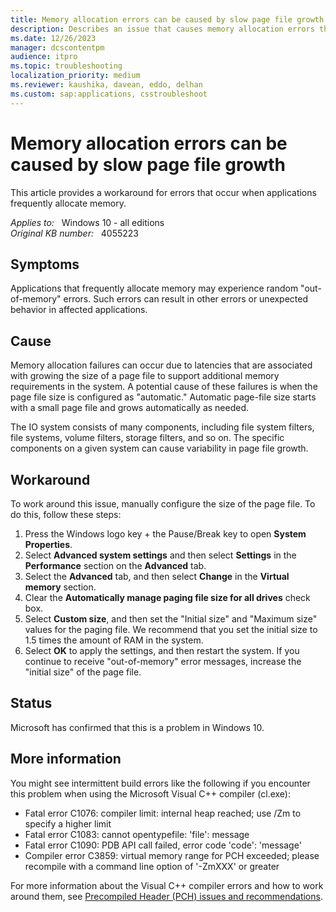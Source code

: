 ```yaml
---
title: Memory allocation errors can be caused by slow page file growth
description: Describes an issue that causes memory allocation errors that can be caused by slow page file growth.
ms.date: 12/26/2023
manager: dcscontentpm
audience: itpro
ms.topic: troubleshooting
localization_priority: medium
ms.reviewer: kaushika, davean, eddo, delhan
ms.custom: sap:applications, csstroubleshoot
---
```

# Memory allocation errors can be caused by slow page file growth

This article provides a workaround for errors that occur when applications frequently allocate memory.

_Applies to:_ &nbsp; Windows 10 - all editions  
_Original KB number:_ &nbsp; 4055223

## Symptoms

Applications that frequently allocate memory may experience random "out-of-memory" errors. Such errors can result in other errors or unexpected behavior in affected applications.

## Cause

Memory allocation failures can occur due to latencies that are associated with growing the size of a page file to support additional memory requirements in the system. A potential cause of these failures is when the page file size is configured as "automatic." Automatic page-file size starts with a small page file and grows automatically as needed.

The IO system consists of many components, including file system filters, file systems, volume filters, storage filters, and so on. The specific components on a given system can cause variability in page file growth.

## Workaround

To work around this issue, manually configure the size of the page file. To do this, follow these steps:

1. Press the Windows logo key + the Pause/Break key to open **System Properties**.
2. Select **Advanced system settings** and then select **Settings** in the **Performance** section on the **Advanced** tab.
3. Select the **Advanced** tab, and then select **Change** in the **Virtual memory** section.
4. Clear the **Automatically manage paging file size for all drives** check box.
5. Select **Custom size**, and then set the "Initial size" and "Maximum size" values for the paging file. We recommend that you set the initial size to 1.5 times the amount of RAM in the system.
6. Select **OK** to apply the settings, and then restart the system.
If you continue to receive "out-of-memory" error messages, increase the "initial size" of the page file.

## Status

Microsoft has confirmed that this is a problem in Windows 10.

## More information

You might see intermittent build errors like the following if you encounter this problem when using the Microsoft Visual C++ compiler (cl.exe):

- Fatal error C1076: compiler limit: internal heap reached; use /Zm to specify a higher limit
- Fatal error C1083: cannot opentypefile: 'file': message
- Fatal error C1090: PDB API call failed, error code 'code': 'message'
- Compiler error C3859: virtual memory range for PCH exceeded; please recompile with a command line option of '-ZmXXX' or greater

For more information about the Visual C++ compiler errors and how to work around them, see [Precompiled Header (PCH) issues and recommendations](https://devblogs.microsoft.com/cppblog/precompiled-header-pch-issues-and-recommendations/).
